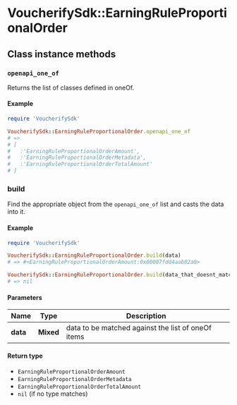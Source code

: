 # VoucherifySdk::EarningRuleProportionalOrder

## Class instance methods

### `openapi_one_of`

Returns the list of classes defined in oneOf.

#### Example

```ruby
require 'VoucherifySdk'

VoucherifySdk::EarningRuleProportionalOrder.openapi_one_of
# =>
# [
#   :'EarningRuleProportionalOrderAmount',
#   :'EarningRuleProportionalOrderMetadata',
#   :'EarningRuleProportionalOrderTotalAmount'
# ]
```

### build

Find the appropriate object from the `openapi_one_of` list and casts the data into it.

#### Example

```ruby
require 'VoucherifySdk'

VoucherifySdk::EarningRuleProportionalOrder.build(data)
# => #<EarningRuleProportionalOrderAmount:0x00007fdd4aab02a0>

VoucherifySdk::EarningRuleProportionalOrder.build(data_that_doesnt_match)
# => nil
```

#### Parameters

| Name | Type | Description |
| ---- | ---- | ----------- |
| **data** | **Mixed** | data to be matched against the list of oneOf items |

#### Return type

- `EarningRuleProportionalOrderAmount`
- `EarningRuleProportionalOrderMetadata`
- `EarningRuleProportionalOrderTotalAmount`
- `nil` (if no type matches)

